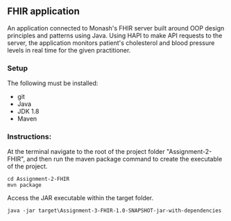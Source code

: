 ## FHIR application 
An application connected to Monash's FHIR server built around OOP design principles and patterns using Java. Using HAPI to make API requests to the server, the application monitors patient's cholesterol and blood pressure levels in real time for the given practitioner. 

### Setup
The following must be installed:
* git
* Java
* JDK 1.8
* Maven

### Instructions:

At the terminal navigate to the root of the project folder "Assignment-2-FHIR",
 and then run the maven package command to create the executable of the project.
```
cd Assignment-2-FHIR
mvn package 
```

Access the JAR executable within the target folder.
```
java -jar target\Assignment-3-FHIR-1.0-SNAPSHOT-jar-with-dependencies
```
